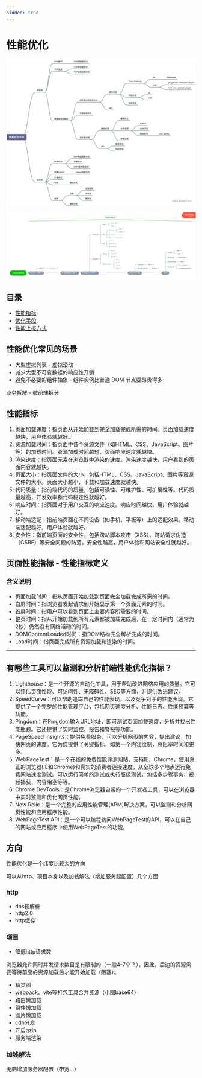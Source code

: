 ```yaml
---
hidden: true
---
```

# 性能优化

![img.png](img.png)

![img_1.png](img_1.png)

## 目录


* [性能指标](./性能指标.md)
* [优化手段](./优化手段.md)
* [性能上报方式](./性能上报方式.md)



## 性能优化常见的场景

* 大型虚拟列表 - 虚拟滚动
* 减少大型不可变数据的响应性开销
* 避免不必要的组件抽象 - 组件实例比普通 DOM 节点要昂贵得多

业务拆解 - 微前端拆分

## 性能指标

1. 页面加载速度：指页面从开始加载到完全加载完成所需的时间。页面加载速度越快，用户体验就越好。
2. 资源加载时间：指页面中各个资源文件（如HTML、CSS、JavaScript、图片等）的加载时间。资源加载时间越短，页面响应速度就越快。
3. 渲染速度：指页面元素在浏览器中渲染的速度。渲染速度越快，用户看到的页面内容就越快。
4. 页面大小：指页面文件的大小，包括HTML、CSS、JavaScript、图片等资源文件的大小。页面大小越小，下载和加载速度就越快。
5. 代码质量：指前端代码的质量，包括可读性、可维护性、可扩展性等。代码质量越高，开发效率和代码稳定性就越好。
6. 响应时间：指页面对于用户交互的响应速度。响应时间越快，用户体验就越好。
7. 移动端适配：指前端页面在不同设备（如手机、平板等）上的适配效果。移动端适配越好，用户体验就越好。
8. 安全性：指前端页面的安全性，包括跨站脚本攻击（XSS）、跨站请求伪造（CSRF）等安全问题的防范。安全性越高，用户体验和网站安全性就越好。


## 页面性能指标 - 性能指标定义


### 含义说明

* 页面加载时间：指从页面开始加载到页面完全加载完成所需的时间。
* 白屏时间：指浏览器发起请求到开始显示第一个页面元素的时间。
* 首屏时间：指用户可以看到页面上主要内容所需要的时间。
* 整页时间：指从开始加载到所有元素都被加载完成后，在一定时间内（通常为2秒）仍然没有网络活动的时间。
* DOMContentLoaded时间：指DOM结构完全解析完成的时间。
* Load时间：指页面完成所有资源加载和渲染的时间。


---

## 有哪些工具可以监测和分析前端性能优化指标？

1. Lighthouse：是一个开源的自动化工具，用于帮助改进网络应用的质量。它可以评估页面性能、可访问性、无障碍性、SEO等方面，并提供改进建议。
2. SpeedCurve：可以帮助追踪自己的性能表现，以及竞争对手的性能表现。它提供了一个完整的性能管理平台，包括网页速度分析、性能日志、性能预算等功能。
3. Pingdom：在Pingdom输入URL地址，即可测试页面加载速度，分析并找出性能瓶颈。它还提供了实时监控、报告和警报等功能。
4. PageSpeed Insights：提供免费服务，可以分析网页的内容，提出建议，加快网页的速度。它为您提供了关键指标，如第一个内容绘制，总阻塞时间和更多。
5. WebPageTest：是一个在线的免费性能评测网站，支持IE，Chrome，使用真正的浏览器(IE和Chrome)和真实的消费者连接速度，从全球多个地点运行免费网站速度测试。可以运行简单的测试或执行高级测试，包括多步骤事务、视频捕获、内容阻塞等等。
6. Chrome DevTools：是Chrome浏览器自带的一个开发者工具，可以在浏览器中实时监测和优化网页性能。
7. New Relic：是一个完整的应用性能管理(APM)解决方案，可以监测和分析网页性能和应用程序性能。
8. WebPageTest API：是一个可以编程访问WebPageTest的API，可以在自己的网站或应用程序中使用WebPageTest的功能。


## 方向

性能优化是一个纬度比较大的方向

可以从http、项目本身以及加钱解法（增加服务起配置）几个方面


### http

- dns预解析
- http2.0
- http缓存



### 项目

- 降低http请求数

浏览器允许同时并发请求数目是有限制的（一般4-7个？），因此，后边的资源需要等待前面的资源加载后才能开始加载（阻塞）。


- 精灵图 
- webpack、vite等打包工具合并资源（小图base64）
- 路由懒加载
- 组件懒加载
- 图片懒加载
- cdn分发
- 开启gzip
- 服务端渲染

### 加钱解法

无脑增加服务器配置（带宽...）








